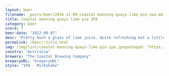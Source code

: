 ```yaml
---
layout: beer
filename: _posts/beer/2016-11-09-coastal-manning-quays-lime-pie-ipa.md
title: Coastal manning quays lime pie IPA
category: beer
score: 7
beer-date: "2022-08-07"
desc: "Pretty much a glass of lime juice. Quite refreshing but a little far from a beer"
permalink: /beer/:title.html
img: /img/list/coastal-manning-quays-lime-pie-ipa.jpeguntappd: "https://untappd.com/b/the-coastal-brewing-company-manning-quays-lime-pie-ipa/4602110"
country: "Australia"
brewery: "The Coastal Brewing Company"
breweryURL: "breweryURL"
style: "IPA - Milkshake"
---
```

